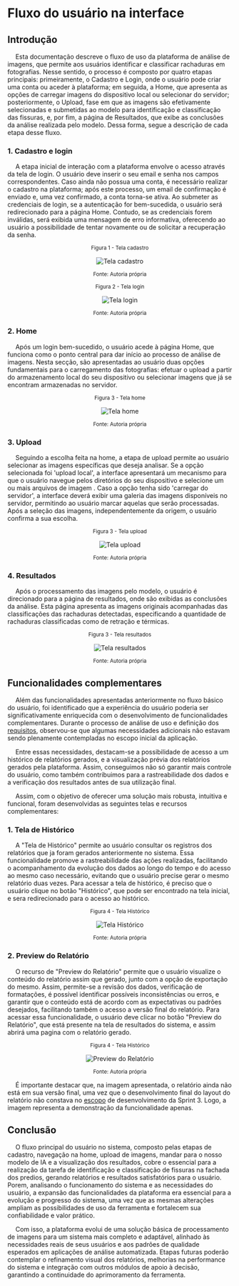 # Fluxo do usuário na interface

## Introdução

&emsp; Esta documentação descreve o fluxo de uso da plataforma de análise de imagens, que permite aos usuários identificar e classificar rachaduras em fotografias. Nesse sentido, o processo é composto por quatro etapas principais: primeiramente, o Cadastro e Login, onde o usuário pode criar uma conta ou aceder à plataforma; em seguida, a Home, que apresenta as opções de carregar imagens do dispositivo local ou selecionar do servidor; posteriormente, o Upload, fase em que as imagens são efetivamente selecionadas e submetidas ao modelo para identificação e classificação das fissuras, e, por fim, a página de Resultados, que exibe as conclusões da análise realizada pelo modelo. Dessa forma, segue a descrição de cada etapa desse fluxo.

### 1. Cadastro e login

&emsp; A etapa inicial de interação com a plataforma envolve o acesso através da tela de login. O usuário deve inserir o seu email e senha nos campos correspondentes. Caso ainda não possua uma conta, é necessário realizar o cadastro na plataforma; após este processo, um email de confirmação é enviado e, uma vez confirmado, a conta torna-se ativa. Ao submeter as credenciais de login, se a autenticação for bem-sucedida, o usuário será redirecionado para a página Home. Contudo, se as credenciais forem inválidas, será exibida uma mensagem de erro informativa, oferecendo ao usuário a possibilidade de tentar novamente ou de solicitar a recuperação da senha.

<div align="center" width="100%">

<sub>Figura 1 - Tela cadastro</sub>

![Tela cadastro](/img/telaCadastro.png)

<sup>Fonte: Autoria própria </sup>

</div>

<div align="center" width="100%">

<sub>Figura 2 - Tela login</sub>

![Tela login](/img/telaLogin.png)

<sup>Fonte: Autoria própria </sup>

</div>

### 2. Home

&emsp; Após um login bem-sucedido, o usuário acede à página Home, que funciona como o ponto central para dar início ao processo de análise de imagens. Nesta secção, são apresentadas ao usuário duas opções fundamentais para o carregamento das fotografias: efetuar o upload a partir do armazenamento local do seu dispositivo ou selecionar imagens que já se encontram armazenadas no servidor. 

<div align="center" width="100%">

<sub>Figura 3 - Tela home</sub>

![Tela home](/img/telaHome.png)

<sup>Fonte: Autoria própria </sup>

</div>

### 3. Upload

&emsp; Seguindo a escolha feita na home, a etapa de upload permite ao usuário selecionar as imagens específicas que deseja analisar. Se a opção selecionada foi 'upload local', a interface apresentará um mecanismo para que o usuário navegue pelos diretórios do seu dispositivo e selecione um ou mais arquivos de imagem . Caso a opção tenha sido 'carregar do servidor', a interface deverá exibir uma galeria das imagens disponíveis no servidor, permitindo ao usuário marcar aquelas que serão processadas. Após a seleção das imagens, independentemente da origem, o usuário confirma a sua escolha.

<div align="center" width="100%">

<sub>Figura 3 - Tela upload</sub>

![Tela upload](/img/telaUpload.png)

<sup>Fonte: Autoria própria </sup>

</div>

### 4. Resultados

&emsp; Após o processamento das imagens pelo modelo, o usuário é direcionado para a página de resultados, onde são exibidas as conclusões da análise. Esta página apresenta as imagens originais acompanhadas das classificações das rachaduras detectadas, especificando a quantidade de rachaduras classificadas como de retração e térmicas.

<div align="center" width="100%">

<sub>Figura 3 - Tela resultados</sub>

![Tela resultados](/img/telaResultados.png)

<sup>Fonte: Autoria própria </sup>

</div>

## Funcionalidades complementares

&emsp; Além das funcionalidades apresentadas anteriormente no fluxo básico do usuário, foi identificado que a experiência do usuário poderia ser significativamente enriquecida com o desenvolvimento de funcionalidades complementares. Durante o processo de análise de uso e definição dos [requisitos](/docs/docs/sprint-1/especificacoes-tecnicas/Requisitos_Funcionais.md), observou-se que algumas necessidades adicionais não estavam sendo plenamente contempladas no escopo inicial da aplicação.

&emsp; Entre essas necessidades, destacam-se a possibilidade de acesso a um histórico de relatórios gerados, e a visualização prévia dos relatórios gerados pela plataforma. Assim, conseguimos não só garantir mais controle do usuário, como também contribuimos para a rastreabilidade dos dados e a verificação dos resultados antes de sua utilização final.

&emsp; Assim, com o objetivo de oferecer uma solução mais robusta, intuitiva e funcional, foram desenvolvidas as seguintes telas e recursos complementares:

### 1. Tela de Histórico

&emsp; A "Tela de Histórico" permite ao usuário consultar os registros dos relatórios que ja foram gerados anteriormente no sistema. Essa funcionalidade promove a rastreabilidade das ações realizadas, facilitando o acompanhamento da evolução dos dados ao longo do tempo e do acesso ao mesmo caso necessário, evitando que o usuário precise gerar o mesmo relatório duas vezes. Para acessar a tela de histórico, é preciso que o usuário clique no botão "Histórico", que pode ser encontrado na tela inicial, e sera redirecionado para o acesso ao histórico.

<div align="center" width="100%">

<sub>Figura 4 - Tela Histórico</sub>

![Tela Histórico](/img/historico.png)

<sup>Fonte: Autoria própria </sup>

</div>


### 2. Preview do Relatório

&emsp; O recurso de "Preview do Relatório" permite que o usuário visualize o conteúdo do relatório assim que gerado, junto com a opção de exportação do mesmo. Assim, permite-se a revisão dos dados, verificação de formatações, é possível identificar possíveis inconsistências ou erros, e garantir que o conteúdo está de acordo com as expectativas ou padrões desejados, facilitando também o acesso a versão final do relatório. Para acessar essa funcionalidade, o usuário deve clicar no botão "Preview do Relatório", que está presente na tela de resultados do sistema, e assim abrirá uma pagina com o relatório gerado.

<div align="center" width="100%">

<sub>Figura 4 - Tela Histórico</sub>

![Preview do Relatório](/img/preview.png)

<sup>Fonte: Autoria própria </sup>

</div>

&emsp; É importante destacar que, na imagem apresentada, o relatório ainda não está em sua versão final, uma vez que o desenvolvimento final do layout do relatório não constava no [escopo]() de desenvolvimento da Sprint 3. Logo, a imagem representa a demonstração da funcionalidade apenas.

## Conclusão

&emsp; O fluxo principal do usuário no sistema, composto pelas etapas de cadastro, navegação na home, upload de imagens, mandar para o nosso modelo de IA e a visualização dos resultados, cobre o essencial para a realização da tarefa de identificação e classificação de fissuras na fachada dos predios, gerando relatórios e resultados satisfatórios para o usuário. Porem, analisando o funcionamento do sistema e as necessidades do usuário, a expansão das funcionalidades da plataforma era essencial para a evolução e progresso do sistema, uma vez que as mesmas alterações ampliam as possibilidades de uso da ferramenta e fortalecem sua confiabilidade e valor prático.

&emsp; Com isso, a plataforma evolui de uma solução básica de processamento de imagens para um sistema mais completo e adaptável, alinhado às necessidades reais de seus usuários e aos padrões de qualidade esperados em aplicações de análise automatizada. Etapas futuras poderão contemplar o refinamento visual dos relatórios, melhorias na performance do sistema e integração com outros módulos de apoio à decisão, garantindo a continuidade do aprimoramento da ferramenta.